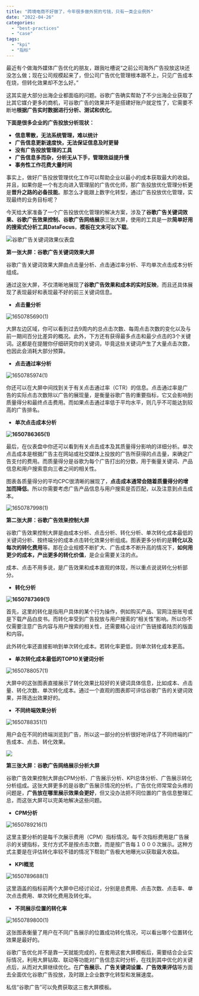 ```yaml
---
title: "跨境电商不好做了，今年很多做外贸的亏钱，只有一类企业例外"
date: "2022-04-26"
categories: 
  - "best-practices"
  - "case"
tags: 
  - "kpi"
  - "指标"
---
```


最近有个做海外媒体广告优化的朋友，跟我吐槽说“之前公司海外广告投放这块还没怎么做；现在公司规模起来了，但公司广告优化管理根本跟不上，只见广告成本在烧，但转化效果却不怎么好。”

这其实是大部分出海企业都面临的问题。谷歌广告确实帮助了不少出海企业获取了比其它媒介更多的商机，可谷歌广告的效果并不是搭建好账户就定性了，它需要不断地**根据广告实时数据进行分析、测试和优化**。

**下面是很多企业的广告投放分析现状：**

- **信息零散，无法系统管理，难以统计**
- **广告信息更新速度快，无法保证信息及时更替**
- **没有广告投放管理的工具**
- **广告信息多而杂，分析无从下手，管理效益提升慢**
- **事务性工作花费大量时间**

事实上，做好广告投放管理优化工作可以帮助企业以最小的成本获取最大的收益。并且，如果你是一个有志向进入管理层的广告优化师，那广告投放优化管理分析更是**晋升之路的必备技能**。那怎么才能跟上数字化转型，通过广告投放优化管理，实现最终的业务目标呢？

今天给大家准备了一个广告投放优化管理的解决方案，涉及了**谷歌广告关键词效果、谷歌广告效果控制、谷歌广告网络展示**三张大屏，使用的工具是一款**简单好用的搜索式分析工具DataFocus**，**模板在文末可以下载**。

![谷歌广告关键词效果仪表盘](images/1650966426-.png)

**第一张大屏：谷歌广告关键词效果大屏**

谷歌广告关键词效果大屏由点击量分析、点击通过率分析、平均单次点击成本分析组成。

通过这张大屏，不仅清晰地展现了**谷歌广告效果和成本的实时反映**，而且还具体展现了表现最好和表现最不好的前三关键词信息。

- **点击量分析**

![1650785690(1)](images/1650966431-16507856901.png)

大屏左边区域，你可以看到过去9周内的总点击次数、每周点击次数的变化以及与前一期间百分比差异的概况。此外，下方还有获得最多点击和最少点击的3个关键词。这都是在提醒你仔细研究你的关键词，毕竟这些关键词产生了大量点击次数，也因此会消耗大部分预算。

- **点击通过率分析**

![1650785974(1)](images/1650966432-16507859741.png)

你还可以在大屏中间找到关于有关点击通过率（CTR）的信息。点击通过率是广告的实际点击次数除以广告的展现量，是衡量谷歌广告的重要指标，它又会影响到质量得分和最终点击费用。而如果点击通过率低于平均水平，则几乎不可能达到较高的广告排名。

- **单次点击成本分析**

**![1650786365(1)](images/1650966434-16507863651.png)**

最后，在仪表盘中你还可以看到有关点击成本及其质量得分影响的详细分析。单次点击成本是根据广告主在网站或社交媒体上投放的广告所获得的点击量，来确定广告支付的费用。而质量得分是谷歌为每个广告打出的分数，用于衡量关键词、产品信息和用户搜索意向三者之间的相关性。

图表各质量得分的平均CPC很清晰的展现了，**点击成本通常会随着质量得分的增加而降低**。所以你需要考虑广告产品信息与用户搜索是否匹配，以及注意到点击成本。

![1650787998(1)](images/1650966435-16507879981.png)

**第二张大屏：谷歌广告效果控制大屏**

谷歌广告效果控制大屏是由成本分析、点击分析、转化分析、单次转化成本最低的关键词分析、按终端分的成本点击转化效果分析组成。图表更多分析的是**转化以及每次的转化费用**等。那在企业规模不断扩大、广告成本不断升高的情况下，**如何用更少的成本，产出更多的转化价值**，是企业需要关注的点。

成本、点击不用多说，是广告效果和成本直观的体现，所以重点说说转化分析部分。

- **转化分析**

**![1650787369(1)](images/1650966440-16507873691.png)**

首先，这里的转化是指用户具体的某个行为操作，例如购买产品、官网注册账号或是下载产品白皮书。而转化率受到广告投放与用户搜索的“相关性”影响。所以你不仅需要注意广告内容与用户搜索的相关性，还需要精心设计广告链接着陆页的版面和内容。

此外转化率还直接影响到单次转化成本。若转化率更低，则单次转化成本更高。

- **单次转化成本最低的TOP10关键词分析**

![1650788057(1)](images/1650966441-16507880571.png)

大屏中的这张图表直接展示了转化效果比较好的关键词具体信息，比如成本、点击量、转化次数、单次转化成本。通过一个直观的图表即可评估谷歌广告的关键词效果，并筛选出效果好的。

- **不同终端效果分析**

![1650788351(1)](images/1650966442-16507883511.png)

用户会在不同的终端浏览到广告，所以这一部分的分析很好地评估了不同终端的广告成本、点击、转化效果。

![](images/1650966443-word-image.png)

**第三张大屏：谷歌广告网络展示分析大屏**

谷歌广告效果控制大屏由CPM分析、广告展示分析、KPI总体分析、广告展示转化分析组成。这张大屏更多的是谷歌广告展示情况的分析。广告优化师常常会头疼的问题是，**广告放在哪里展示效果会更好**，但又没办法把不同位置的广告信息整理汇总，而这张大屏可以完美地解决这些问题。

- **CPM分析**

![1650789216(1)](images/1650966446-16507892161.png)

这里主要分析的是每千次展示费用（CPM）指标情况。每千次指标费用是广告展示的关键指标，支付方式不是按点击次数，而是按广告每１０００次展示。这种方式主要是在评估转化率较不错的情况下帮助广告极大地曝光以获取最大收益。

- **KPI概览**

![1650789688(1)](images/1650966447-16507896881.png)

这里涵盖的指标前两个大屏中已经讨论过，分别是总费用、点击次数、点击率、单次点击费用、单次转化费用及转化率。

- **不同展示位置的转化率**

![1650789800(1)](images/1650966448-16507898001.png)

这张图表衡量了用户在不同广告展示的位置成功转化情况，可以看出哪个位置转化效果是最好的。

谷歌广告优化并不是靠一天就能完成的，在套用这套大屏模板后，需要结合企业实际情况，利用大屏钻取、联动等功能对广告信息实时分析，在找到其中优化的关键点后，从而对大屏继续优化。在**广告展示、广告关键词设置、广告效果评估**等方面去全面优化谷歌广告投放，及时跟上企业数字化转型和发展速度。

私信“谷歌广告”可以免费获取这三套大屏模板。
